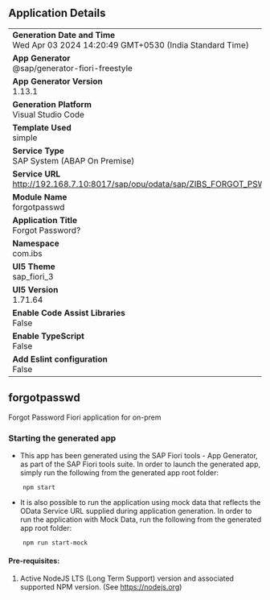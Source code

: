 ## Application Details
|               |
| ------------- |
|**Generation Date and Time**<br>Wed Apr 03 2024 14:20:49 GMT+0530 (India Standard Time)|
|**App Generator**<br>@sap/generator-fiori-freestyle|
|**App Generator Version**<br>1.13.1|
|**Generation Platform**<br>Visual Studio Code|
|**Template Used**<br>simple|
|**Service Type**<br>SAP System (ABAP On Premise)|
|**Service URL**<br>http://192.168.7.10:8017/sap/opu/odata/sap/ZIBS_FORGOT_PSWD_SRV
|**Module Name**<br>forgotpasswd|
|**Application Title**<br>Forgot Password?|
|**Namespace**<br>com.ibs|
|**UI5 Theme**<br>sap_fiori_3|
|**UI5 Version**<br>1.71.64|
|**Enable Code Assist Libraries**<br>False|
|**Enable TypeScript**<br>False|
|**Add Eslint configuration**<br>False|

## forgotpasswd

Forgot Password Fiori application for on-prem 

### Starting the generated app

-   This app has been generated using the SAP Fiori tools - App Generator, as part of the SAP Fiori tools suite.  In order to launch the generated app, simply run the following from the generated app root folder:

```
    npm start
```

- It is also possible to run the application using mock data that reflects the OData Service URL supplied during application generation.  In order to run the application with Mock Data, run the following from the generated app root folder:

```
    npm run start-mock
```

#### Pre-requisites:

1. Active NodeJS LTS (Long Term Support) version and associated supported NPM version.  (See https://nodejs.org)


